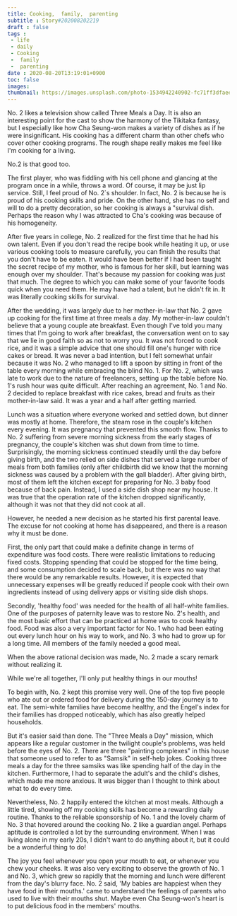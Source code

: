 ```yaml
---
title: Cooking,  family,  parenting
subtitle : Story#202008202219
draft : false
tags :
 - life
 - daily
 - Cooking
 -  family
 -  parenting
date : 2020-08-20T13:19:01+0900
toc: false
images: 
thumbnail: https://images.unsplash.com/photo-1534942240902-fc71ff3dfaee?ixlib=rb-1.2.1&q=80&fm=jpg&crop=entropy&cs=tinysrgb&w=1080&fit=max&ixid=eyJhcHBfaWQiOjE1NTU0OX0
---
```


No. 2 likes a television show called Three Meals a Day. It is also an interesting point for the cast to show the harmony of the Tikitaka fantasy, but I especially like how Cha Seung-won makes a variety of dishes as if he were insignificant. His cooking has a different charm than other chefs who cover other cooking programs. The rough shape really makes me feel like I'm cooking for a living.  

No.2 is that good too.  

The first player, who was fiddling with his cell phone and glancing at the program once in a while, throws a word. Of course, it may be just lip service. Still, I feel proud of No. 2`s shoulder. In fact, No. 2 is because he is proud of his cooking skills and pride. On the other hand, she has no self and will to do a pretty decoration, so her cooking is always a "survival dish. Perhaps the reason why I was attracted to Cha's cooking was because of his homogeneity.  

After five years in college, No. 2 realized for the first time that he had his own talent. Even if you don't read the recipe book while heating it up, or use various cooking tools to measure carefully, you can finish the results that you don't have to be eaten. It would have been better if I had been taught the secret recipe of my mother, who is famous for her skill, but learning was enough over my shoulder. That's because my passion for cooking was just that much. The degree to which you can make some of your favorite foods quick when you need them. He may have had a talent, but he didn't fit in. It was literally cooking skills for survival.  

After the wedding, it was largely due to her mother-in-law that No. 2 gave up cooking for the first time at three meals a day. My mother-in-law couldn't believe that a young couple ate breakfast. Even though I've told you many times that I'm going to work after breakfast, the conversation went on to say that we lie in good faith so as not to worry you. It was not forced to cook rice, and it was a simple advice that one should fill one's hunger with rice cakes or bread. It was never a bad intention, but I felt somewhat unfair because it was No. 2 who managed to lift a spoon by sitting in front of the table every morning while embracing the blind No. 1. For No. 2, which was late to work due to the nature of freelancers, setting up the table before No. 1's rush hour was quite difficult. After reaching an agreement, No. 1 and No. 2 decided to replace breakfast with rice cakes, bread and fruits as their mother-in-law said. It was a year and a half after getting married.  

Lunch was a situation where everyone worked and settled down, but dinner was mostly at home. Therefore, the steam rose in the couple's kitchen every evening. It was pregnancy that prevented this smooth flow. Thanks to No. 2 suffering from severe morning sickness from the early stages of pregnancy, the couple's kitchen was shut down from time to time. Surprisingly, the morning sickness continued steadily until the day before giving birth, and the two relied on side dishes that served a large number of meals from both families (only after childbirth did we know that the morning sickness was caused by a problem with the gall bladder). After giving birth, most of them left the kitchen except for preparing for No. 3 baby food because of back pain. Instead, I used a side dish shop near my house. It was true that the operation rate of the kitchen dropped significantly, although it was not that they did not cook at all.  

However, he needed a new decision as he started his first parental leave. The excuse for not cooking at home has disappeared, and there is a reason why it must be done.  

First, the only part that could make a definite change in terms of expenditure was food costs. There were realistic limitations to reducing fixed costs. Stopping spending that could be stopped for the time being, and some consumption decided to scale back, but there was no way that there would be any remarkable results. However, it is expected that unnecessary expenses will be greatly reduced if people cook with their own ingredients instead of using delivery apps or visiting side dish shops.  

Secondly, 'healthy food' was needed for the health of all half-white families. One of the purposes of paternity leave was to restore No. 2's health, and the most basic effort that can be practiced at home was to cook healthy food. Food was also a very important factor for No. 1 who had been eating out every lunch hour on his way to work, and No. 3 who had to grow up for a long time. All members of the family needed a good meal.  

When the above rational decision was made, No. 2 made a scary remark without realizing it.  

While we're all together, I'll only put healthy things in our mouths!  

To begin with, No. 2 kept this promise very well. One of the top five people who ate out or ordered food for delivery during the 150-day journey is to eat. The semi-white families have become healthy, and the Engel's index for their families has dropped noticeably, which has also greatly helped households.  

But it's easier said than done. The "Three Meals a Day" mission, which appears like a regular customer in the twilight couple's problems, was held before the eyes of No. 2. There are three "painting complexes" in this house that someone used to refer to as "Samsik" in self-help jokes. Cooking three meals a day for the three samsiks was like spending half of the day in the kitchen. Furthermore, I had to separate the adult's and the child's dishes, which made me more anxious. It was bigger than I thought to think about what to do every time.  

Nevertheless, No. 2 happily entered the kitchen at most meals. Although a little tired, showing off my cooking skills has become a rewarding daily routine. Thanks to the reliable sponsorship of No. 1 and the lovely charm of No. 3 that hovered around the cooking No. 2 like a guardian angel. Perhaps aptitude is controlled a lot by the surrounding environment. When I was living alone in my early 20s, I didn't want to do anything about it, but it could be a wonderful thing to do!  

The joy you feel whenever you open your mouth to eat, or whenever you chew your cheeks. It was also very exciting to observe the growth of No. 1 and No. 3, which grew so rapidly that the morning and lunch were different from the day's blurry face. No. 2 said, 'My babies are happiest when they have food in their mouths.' came to understand the feelings of parents who used to live with their mouths shut. Maybe even Cha Seung-won's heart is to put delicious food in the members' mouths.  


